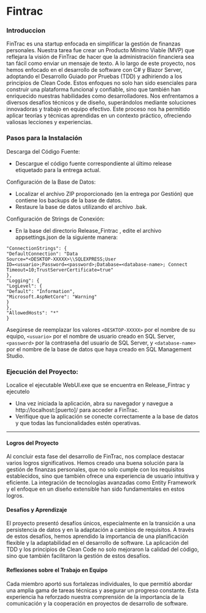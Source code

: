 # Fintrac
### Introduccion
FinTrac es una startup enfocada en simplificar la gestión de finanzas personales. Nuestra tarea fue crear un Producto Mínimo Viable (MVP) que reflejara la visión de FinTrac de hacer que la administración financiera sea tan fácil como enviar un mensaje de texto.
A lo largo de este proyecto, nos hemos enfocado en el desarrollo de software con C# y Blazor Server, adoptando el Desarrollo Guiado por Pruebas (TDD) y adhiriendo a los principios de Clean Code. Estos enfoques no solo han sido esenciales para construir una plataforma funcional y confiable, sino que también han enriquecido nuestras habilidades como desarrolladores.
Nos enfrentamos a diversos desafíos técnicos y de diseño, superándolos mediante soluciones innovadoras y trabajo en equipo efectivo. Este proceso nos ha permitido aplicar teorías y técnicas aprendidas en un contexto práctico, ofreciendo valiosas lecciones y experiencias.


### Pasos para la Instalación
Descarga del Código Fuente:

- Descargue el código fuente correspondiente al último release etiquetado para la
entrega actual.

Configuración de la Base de Datos:
- Localizar el archivo ZIP proporcionado (en la entrega por Gestión) que contiene los
backups de la base de datos.
- Restaure la base de datos utilizando el archivo .bak.

Configuración de Strings de Conexión:
- En la base del directorio Release_Fintrac , edite el archivo appsettings.json de la siguiente manera:

```{
"ConnectionStrings": {
"DefaultConnection": "Data
Source=*<DESKTOP-XXXXX>\\SQLEXPRESS;User
ID=<usuario>;Password=<password>;Database=<database-name>; Connect
Timeout=10;TrustServerCertificate=true"
},
"Logging": {
"LogLevel": {
"Default": "Information",
"Microsoft.AspNetCore": "Warning"
}
},
"AllowedHosts": "*"
}
```

Asegúrese de reemplazar los valores ```<DESKTOP-XXXXX>``` por el nombre de su
equipo, ```<usuario>``` por el nombre de usuario creado en SQL Server, ```<password>```
por la contraseña del usuario de SQL Server, y ```<database-name>``` por el nombre
de la base de datos que haya creado en SQL Management Studio.
### Ejecución del Proyecto:
Localice el ejecutable WebUI.exe que se encuentra en Release_Fintrac y ejecutelo
- Una vez iniciada la aplicación, abra su navegador y navegue a
http://localhost:[puerto]/ para acceder a FinTrac.
- Verifique que la aplicación se conecte correctamente a la base de datos y que todas
las funcionalidades estén operativas.

***

#### Logros del Proyecto
Al concluir esta fase del desarrollo de FinTrac, nos complace destacar varios logros significativos. Hemos creado una buena solución para la gestión de finanzas personales, que no solo cumple con los requisitos establecidos, sino que también ofrece una experiencia de usuario intuitiva y eficiente. La integración de tecnologías avanzadas como Entity Framework y el enfoque en un diseño extensible han sido fundamentales en estos logros. 
#### Desafíos y Aprendizaje
El proyecto presentó desafíos únicos, especialmente en la transición a una persistencia de datos y en la adaptación a cambios de requisitos. A través de estos desafíos, hemos aprendido la importancia de una planificación flexible y la adaptabilidad en el desarrollo de software. La aplicación del TDD y los principios de Clean Code no solo mejoraron la calidad del código, sino que también facilitaron la gestión de estos desafíos.
#### Reflexiones sobre el Trabajo en Equipo
Cada miembro aportó sus fortalezas individuales, lo que permitió abordar una amplia gama de tareas técnicas y asegurar un progreso constante. Esta experiencia ha reforzado nuestra comprensión de la importancia de la comunicación y la cooperación en proyectos de desarrollo de software.

